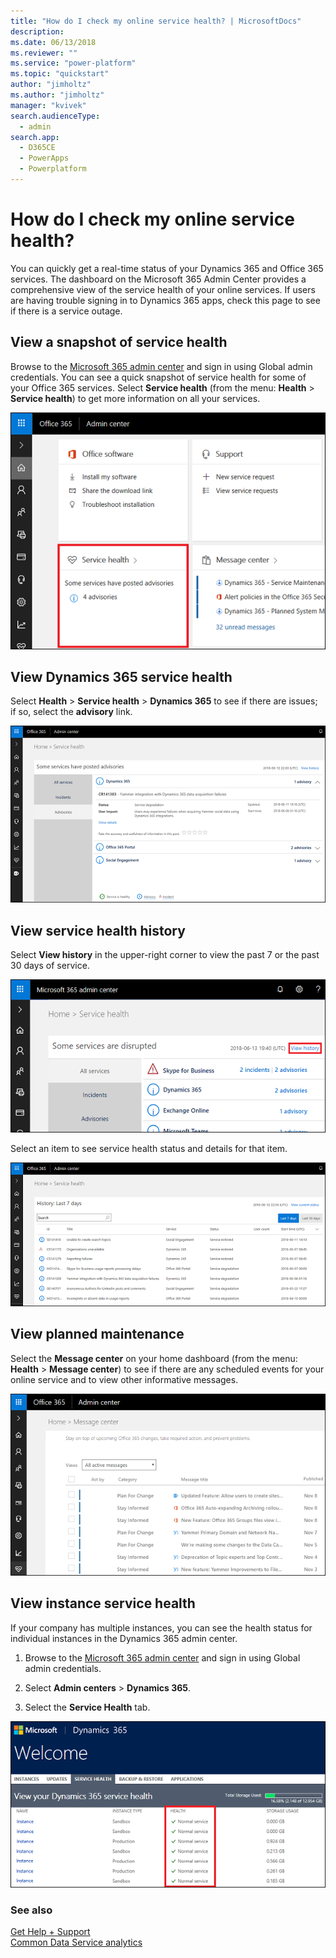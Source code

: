 ```yaml
---
title: "How do I check my online service health? | MicrosoftDocs"
description: 
ms.date: 06/13/2018
ms.reviewer: ""
ms.service: "power-platform"
ms.topic: "quickstart"
author: "jimholtz"
ms.author: "jimholtz"
manager: "kvivek"
search.audienceType: 
  - admin
search.app: 
  - D365CE
  - PowerApps
  - Powerplatform
---
```

# How do I check my online service health?

You can quickly get a real-time status of your Dynamics 365 and Office 365 services. The dashboard on the Microsoft 365 Admin Center provides a comprehensive view of the service health of your online services. If users are having trouble signing in to Dynamics 365 apps, check this page to see if there is a service outage.
  
## View a snapshot of service health  
Browse to the [Microsoft 365 admin center](https://admin.microsoft.com/) and sign in using Global admin credentials. You can see a quick snapshot of service health for some of your Office 365 services.  Select **Service health** (from the menu: **Health** > **Service health**) to get more information on all your services.  
  
![Microsoft 365 admin center service health dashboard](media/office-365-admin-center-service-health-dashboard.png "Microsoft 365 admin center service health dashboard")  
  
## View Dynamics 365  service health  
Select **Health** > **Service health** > **Dynamics 365** to see if there are issues; if so, select the **advisory** link. 
  
![Microsoft 365 admin center service issue](media/office-365-admin-center-service-issue.png "Microsoft 365 admin center service issue")  
  
## View service health history  
Select **View history** in the upper-right corner to view the past 7 or the past 30 days of service. 

![Service health view history](media/view-history.png)

Select an item to see service health status and details for that item. 
  
![Microsoft 365 admin center service health history](media/office-365-admin-center-service-health-history.png "Microsoft 365 admin center service health history")  

## View planned maintenance  

Select the **Message center** on your home dashboard (from the menu: **Health** > **Message center**) to see if there are any scheduled events for your online service and to view other informative messages.  
  
![Microsoft 365 admin center Message Center](media/office-365-admin-center-message-center.png "Microsoft 365 admin center Message Center")  
  
## View instance service health  

If your company has multiple instances, you can see the health status for individual instances in the Dynamics 365 admin center.
  
1. Browse to the [Microsoft 365 admin center](https://admin.microsoft.com/) and sign in using Global admin credentials.
  
2. Select **Admin centers** > **Dynamics 365**.
  
3. Select the **Service Health** tab.  
  
![View health of individual instances](media/o365-instance-health.png "View health of individual instances")  
  
### See also  
[Get Help + Support](get-help-support.md) <br />
[Common Data Service analytics](analytics-common-data-service.md)

